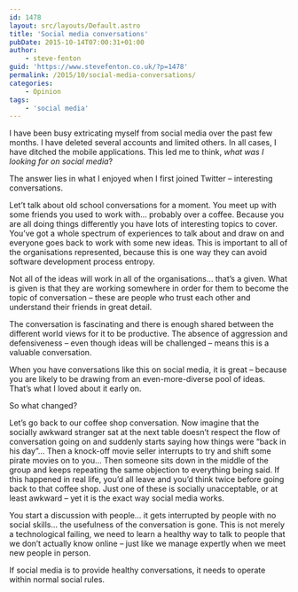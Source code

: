```yaml
---
id: 1478
layout: src/layouts/Default.astro
title: 'Social media conversations'
pubDate: 2015-10-14T07:00:31+01:00
author:
    - steve-fenton
guid: 'https://www.stevefenton.co.uk/?p=1478'
permalink: /2015/10/social-media-conversations/
categories:
    - Opinion
tags:
    - 'social media'
---
```


I have been busy extricating myself from social media over the past few months. I have deleted several accounts and limited others. In all cases, I have ditched the mobile applications. This led me to think, *what was I looking for on social media*?

The answer lies in what I enjoyed when I first joined Twitter – interesting conversations.

Let’t talk about old school conversations for a moment. You meet up with some friends you used to work with… probably over a coffee. Because you are all doing things differently you have lots of interesting topics to cover. You’ve got a whole spectrum of experiences to talk about and draw on and everyone goes back to work with some new ideas. This is important to all of the organisations represented, because this is one way they can avoid software development process entropy.

Not all of the ideas will work in all of the organisations… that’s a given. What is given is that they are working somewhere in order for them to become the topic of conversation – these are people who trust each other and understand their friends in great detail.

The conversation is fascinating and there is enough shared between the different world views for it to be productive. The absence of aggression and defensiveness – even though ideas will be challenged – means this is a valuable conversation.

When you have conversations like this on social media, it is great – because you are likely to be drawing from an even-more-diverse pool of ideas. That’s what I loved about it early on.

So what changed?

Let’s go back to our coffee shop conversation. Now imagine that the socially awkward stranger sat at the next table doesn’t respect the flow of conversation going on and suddenly starts saying how things were “back in his day”… Then a knock-off movie seller interrupts to try and shift some pirate movies on to you… Then someone sits down in the middle of the group and keeps repeating the same objection to everything being said. If this happened in real life, you’d all leave and you’d think twice before going back to that coffee shop. Just one of these is socially unacceptable, or at least awkward – yet it is the exact way social media works.

You start a discussion with people… it gets interrupted by people with no social skills… the usefulness of the conversation is gone. This is not merely a technological failing, we need to learn a healthy way to talk to people that we don’t actually know online – just like we manage expertly when we meet new people in person.

If social media is to provide healthy conversations, it needs to operate within normal social rules.